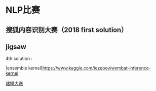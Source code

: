 # NLP比赛

## 搜狐内容识别大赛（2018 first solution）



## jigsaw

4th solution :

[ensemble kernel]https://www.kaggle.com/iezepov/wombat-inference-kernel

[建模大赛](https://zhuanlan.zhihu.com/p/83606195?utm_source=wechat_session&utm_medium=social&utm_oi=36728643518464)

